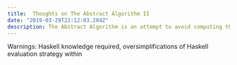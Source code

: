 ```yaml
---
title:  Thoughts on The Abstract Algorithm II
date: "2019-03-29T22:12:03.284Z"
description: The Abstract Algorithm is an attempt to avoid computing the same data multiple times.
---
```


Warnings: Haskell knowledge required, oversimplifications of Haskell evaluation strategy within 

